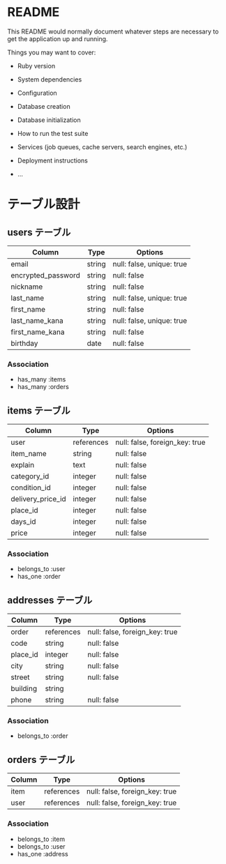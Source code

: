 # README

This README would normally document whatever steps are necessary to get the
application up and running.

Things you may want to cover:

* Ruby version

* System dependencies

* Configuration

* Database creation

* Database initialization

* How to run the test suite

* Services (job queues, cache servers, search engines, etc.)

* Deployment instructions

* ...

# テーブル設計

## users テーブル

| Column             | Type   | Options                   |
| ------------------ | ------ | ------------------------- |
| email              | string | null: false, unique: true |
| encrypted_password | string | null: false               |
| nickname           | string | null: false               |
| last_name          | string | null: false, unique: true |
| first_name         | string | null: false               |
| last_name_kana     | string | null: false, unique: true |
| first_name_kana    | string | null: false               |
| birthday           | date   | null: false               |

### Association

- has_many :items
- has_many :orders

## items テーブル

| Column            | Type       | Options                        |
| ----------------- | ---------- | ------------------------------ |
| user              | references | null: false, foreign_key: true |
| item_name         | string     | null: false                    |
| explain           | text       | null: false                    |
| category_id       | integer    | null: false                    |
| condition_id      | integer    | null: false                    |
| delivery_price_id | integer    | null: false                    |
| place_id          | integer    | null: false                    |
| days_id           | integer    | null: false                    |
| price             | integer    | null: false                    |

### Association

- belongs_to :user
- has_one :order


## addresses テーブル

| Column             | Type       | Options                        |
| ------------------ | ---------- | ------------------------------ |
| order              | references | null: false, foreign_key: true |
| code               | string     | null: false                    |
| place_id           | integer    | null: false                    |
| city               | string     | null: false                    |
| street             | string     | null: false                    |
| building           | string     |                                |
| phone              | string     | null: false                    |

### Association

- belongs_to :order

 ## orders テーブル

| Column             | Type       | Options                        |
| ------------------ | ---------- | ------------------------------ |
| item               | references | null: false, foreign_key: true |
| user               | references | null: false, foreign_key: true |

### Association

- belongs_to :item
- belongs_to :user
- has_one :address